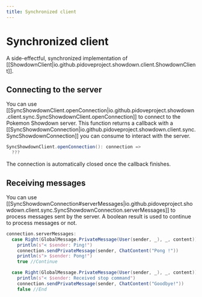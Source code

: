 ```yaml
---
title: Synchronized client
---
```


# Synchronized client

A side-effectful, synchronized implementation of [[ShowdownClient|io.github.pidoveproject.showdown.client.ShowdownClient]].

## Connecting to the server

You can use [[SyncShowdownClient.openConnection|io.github.pidoveproject.showdown.client.sync.SyncShowdownClient.openConnection]] to connect to the Pokemon Showdown server. This function returns a callback with a [[SyncShowdownConnection|io.github.pidoveproject.showdown.client.sync.SyncShowdownConnection]] you can consume to interact with the server.

```scala
SyncShowdownClient.openConnection(): connection =>
  ???
```

The connection is automatically closed once the callback finishes.

## Receiving messages

You can use [[SyncShowdownConnection#serverMessages|io.github.pidoveproject.showdown.client.sync.SyncShowdownConnection.serverMessages]] to process messages sent by the server. A boolean result is used to continue to process messages or not.

```scala
connection.serverMessages:
  case Right(GlobalMessage.PrivateMessage(User(sender, _), _, content)) if content.value.equalsIgnoreCase("ping") =>
    println(s"< $sender: Ping!")
    connection.sendPrivateMessage(sender, ChatContent("Pong !"))
    println(s"> $sender: Pong!")
    true //Continue

  case Right(GlobalMessage.PrivateMessage(User(sender, _), _, content)) if content.value.equalsIgnoreCase("stop") =>
    println(s"< $sender: Received stop command")
    connection.sendPrivateMessage(sender, ChatContent("Goodbye!"))
    false //End
```